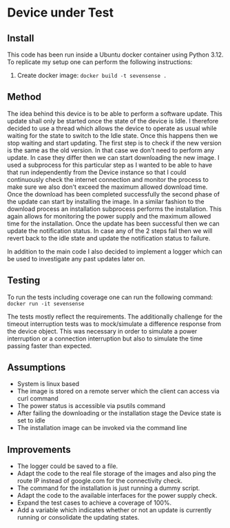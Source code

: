 # Device under Test

## Install

This code has been run inside a Ubuntu docker container using Python 3.12.
To replicate my setup one can perform the following instructions:
1. Create docker image: `docker build -t sevensense .`

## Method

The idea behind this device is to be able to perform a software update.
This update shall only be started once the state of the device is Idle.
I therefore decided to use a thread which allows the device to operate as
usual while waiting for the state to switch to the Idle state. Once this 
happens then we stop waiting and start updating. The first step is to check 
if the new version is the same as the old version. In that case we don't 
need to perform any update. In case they differ then we can start downloading
the new image. I used a subprocess for this particular step as I wanted to 
be able to have that run independently from the Device instance so that I 
could continuously check the internet connection and monitor the process
to make sure we also don't exceed the maximum allowed download time. Once the
download has been completed successfully the second phase of the update can 
start by installing the image. In a similar fashion to the download process
an installation subprocess performs the installation. This again allows for 
monitoring the power supply and the maximum allowed time for the installation.
Once the update has been successful then we can update the notification status.
In case any of the 2 steps fail then we will revert back to the idle state and
update the notification status to failure. 

In addition to the main code I also decided to implement a logger which can be
used to investigate any past updates later on.

## Testing

To run the tests including coverage one can run the following command:
`docker run -it sevensense`

The tests mostly reflect the requirements. The additionally challenge for the timeout
interruption tests was to mock/simulate a difference response from the device object.
This was necessary in order to simulate a power interruption or a connection interruption
but also to simulate the time passing faster than expected.

## Assumptions

* System is linux based
* The image is stored on a remote server which the client can access via curl command
* The power status is accessible via psutils command
* After failing the downloading or the installation stage the Device state is set to idle
* The installation image can be invoked via the command line

## Improvements

* The logger could be saved to a file.
* Adapt the code to the real file storage of the images and also ping the route IP instead of google.com for the connectivity check.
* The command for the installation is just running a dummy script.
* Adapt the code to the available interfaces for the power supply check.
* Expand the test cases to achieve a coverage of 100%.
* Add a variable which indicates whether or not an update is currently running or consolidate the updating states.